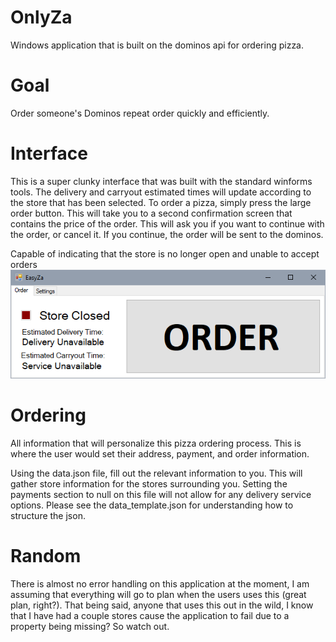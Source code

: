 # OnlyZa
Windows application that is built on the dominos api for ordering pizza. 

# Goal
Order someone's Dominos repeat order quickly and efficiently.

# Interface
This is a super clunky interface that was built with the standard winforms tools. The delivery and carryout estimated times will update according to the store that has been selected. To order a pizza, simply press the large order button. This will take you to a second confirmation screen that contains the price of the order. This will ask you if you want to continue with the order, or cancel it. If you continue, the order will be sent to the dominos.

Capable of indicating that the store is no longer open and unable to accept orders
![Store_Closed](https://github.com/itrussell15/OnlyZa/blob/main/images/Store%20Closed.PNG?raw=true)

# Ordering
All information that will personalize this pizza ordering process. This is where the user would set their address, payment, and order information.

Using the data.json file, fill out the relevant information to you. This will gather store information for the stores surrounding you. Setting the payments section to null on this file will not allow for any delivery service options. Please see the data_template.json for understanding how to structure the json. 

# Random

There is almost no error handling on this application at the moment, I am assuming that everything will go to plan when the users uses this (great plan, right?). That being said, anyone that uses this out in the wild, I know that I have had a couple stores cause the application to fail due to a property being missing? So watch out.
